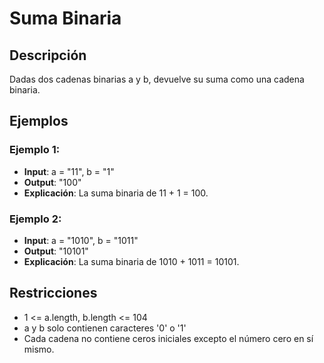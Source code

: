 # Suma Binaria

## Descripción

Dadas dos cadenas binarias a y b, devuelve su suma como una cadena binaria.

## Ejemplos

### Ejemplo 1:

- **Input**: a = "11", b = "1"
- **Output**: "100"
- **Explicación**: La suma binaria de 11 + 1 = 100.

### Ejemplo 2:

- **Input**: a = "1010", b = "1011"
- **Output**: "10101"
- **Explicación**: La suma binaria de 1010 + 1011 = 10101.

## Restricciones

- 1 <= a.length, b.length <= 104
- a y b solo contienen caracteres '0' o '1'
- Cada cadena no contiene ceros iniciales excepto el número cero en sí mismo.